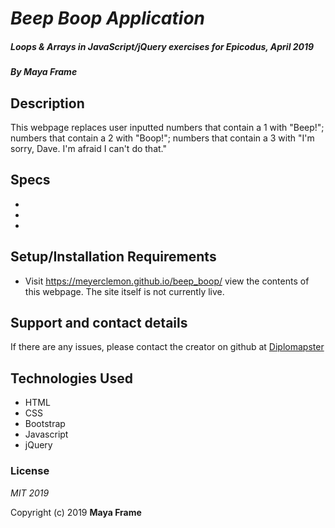 # _Beep Boop Application_

##### _Loops & Arrays in JavaScript/jQuery exercises for Epicodus, April 2019_

##### By **Maya Frame**

## Description
This webpage replaces user inputted numbers that contain a 1 with "Beep!";
numbers that contain a 2 with "Boop!";
numbers that contain a 3 with "I'm sorry, Dave. I'm afraid I can't do that."
## Specs
*
*
*

## Setup/Installation Requirements

* Visit https://meyerclemon.github.io/beep_boop/ view the contents of this webpage. The site itself is not currently live.

## Support and contact details

If there are any issues, please contact the creator on github at [Diplomapster](https://github.com/diplomapster)

## Technologies Used

* HTML
* CSS
* Bootstrap
* Javascript
* jQuery

### License

*MIT 2019*

Copyright (c) 2019 **Maya Frame**

